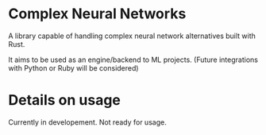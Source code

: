 # Complex Neural Networks
A library capable of handling complex neural network alternatives built with Rust.

It aims to be used as an engine/backend to ML projects. (Future integrations with Python or Ruby will be considered)

# Details on usage
Currently in developement. Not ready for usage.
